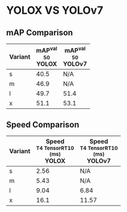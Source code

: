 ---
---

# YOLOX VS YOLOv7

## mAP Comparison

| **Variant** | <center><span style='width: 400px;'>**mAP<sup>val<br>50**<br>**YOLOX**</span></center> | <center><span style='width: 400px;'>**mAP<sup>val<br>50**<br>**YOLOv7**</span></center> |
| ----------- | -------------------------------------------------------------------------------------- | --------------------------------------------------------------------------------------- |
| s           | 40.5                                                                                   | N/A                                                                                     |
| m           | 46.9                                                                                   | N/A                                                                                     |
| l           | 49.7                                                                                   | 51.4                                                                                    |
| x           | 51.1                                                                                   | 53.1                                                                                    |

## Speed Comparison

| **Variant** | <center><span style='width: 200px;'>**Speed**<br><sup>T4 TensorRT10<br>(ms)</sup><br>**YOLOX**</span></center> | <center><span style='width: 200px;'>**Speed**<br><sup>T4 TensorRT10<br>(ms)</sup><br>**YOLOv7**</span></center> |
| ----------- | -------------------------------------------------------------------------------------------------------------- | --------------------------------------------------------------------------------------------------------------- |
| s           | 2.56                                                                                                           | N/A                                                                                                             |
| m           | 5.43                                                                                                           | N/A                                                                                                             |
| l           | 9.04                                                                                                           | 6.84                                                                                                            |
| x           | 16.1                                                                                                           | 11.57                                                                                                           |
